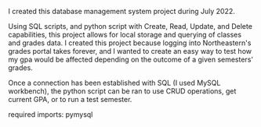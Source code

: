 I created this database management system project during July 2022. 

Using SQL scripts, and python script with Create, Read, Update, and Delete capabilities, this project allows for local storage and querying of classes and grades data.
I created this project because logging into Northeastern's grades portal takes forever, and I wanted to create an easy way to test how my gpa would be affected depending on the outcome of a given semesters' grades.

Once a connection has been established with SQL (I used MySQL workbench), the python script can be ran to use CRUD operations, get current GPA, or to run a test semester.

required imports: pymysql
